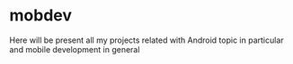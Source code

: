 # mobdev
Here will be present all my projects related with Android topic in particular and mobile development in general
